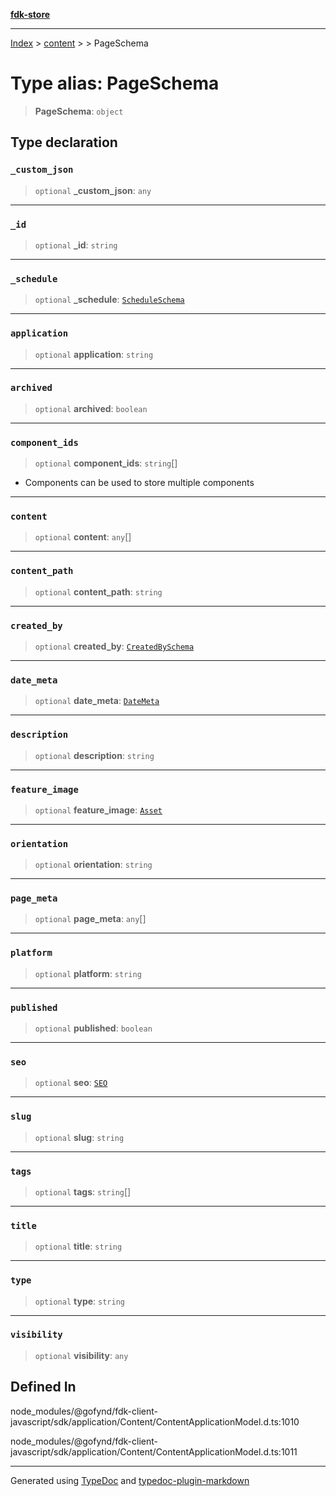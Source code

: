 [**fdk-store**](../../../README.md)
***

[Index](../../../API.md) > [content](../../README.md) > [<internal>](../README.md) > PageSchema

# Type alias: PageSchema

> **PageSchema**: `object`

## Type declaration

### `_custom_json`

> `optional` **\_custom\_json**: `any`

***

### `_id`

> `optional` **\_id**: `string`

***

### `_schedule`

> `optional` **\_schedule**: [`ScheduleSchema`](type-alias.ScheduleSchema.md)

***

### `application`

> `optional` **application**: `string`

***

### `archived`

> `optional` **archived**: `boolean`

***

### `component_ids`

> `optional` **component\_ids**: `string`[]

- Components can be used to store
multiple components

***

### `content`

> `optional` **content**: `any`[]

***

### `content_path`

> `optional` **content\_path**: `string`

***

### `created_by`

> `optional` **created\_by**: [`CreatedBySchema`](type-alias.CreatedBySchema.md)

***

### `date_meta`

> `optional` **date\_meta**: [`DateMeta`](type-alias.DateMeta.md)

***

### `description`

> `optional` **description**: `string`

***

### `feature_image`

> `optional` **feature\_image**: [`Asset`](type-alias.Asset.md)

***

### `orientation`

> `optional` **orientation**: `string`

***

### `page_meta`

> `optional` **page\_meta**: `any`[]

***

### `platform`

> `optional` **platform**: `string`

***

### `published`

> `optional` **published**: `boolean`

***

### `seo`

> `optional` **seo**: [`SEO`](type-alias.SEO.md)

***

### `slug`

> `optional` **slug**: `string`

***

### `tags`

> `optional` **tags**: `string`[]

***

### `title`

> `optional` **title**: `string`

***

### `type`

> `optional` **type**: `string`

***

### `visibility`

> `optional` **visibility**: `any`

## Defined In

node\_modules/@gofynd/fdk-client-javascript/sdk/application/Content/ContentApplicationModel.d.ts:1010

node\_modules/@gofynd/fdk-client-javascript/sdk/application/Content/ContentApplicationModel.d.ts:1011

***
Generated using [TypeDoc](https://typedoc.org/) and [typedoc-plugin-markdown](https://www.npmjs.com/package/typedoc-plugin-markdown)
